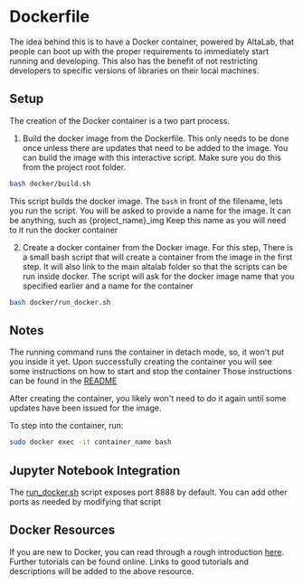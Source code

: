 # Dockerfile

The idea behind this is to have a Docker container, powered by AltaLab, that people can boot up with the proper
requirements to immediately start running and developing.
This also has the benefit of not restricting developers to specific versions of libraries on their local machines.

## Setup

The creation of the Docker container is a two part process.
1) Build the docker image from the Dockerfile. This only needs to be done once unless there are updates that need to be
 added to the image. You can build the image with this interactive script.
Make sure you do this from the project root folder.
```bash
bash docker/build.sh
```
This script builds the docker image.
The `bash` in front of the filename, lets you run the script.
You will be asked to provide a name for the image. It can be anything, such as {project_name}_img
Keep this name as you will need to it run the docker container

2) Create a docker container from the Docker image. For this step, There is a small bash
script that will create a container from the image in the first step.
It will also link to the main altalab folder so that the scripts can be run inside docker.
The script will ask for the docker image name that you specified earlier and a name for the container
```bash
bash docker/run_docker.sh
```

## Notes
The running command runs the container in detach mode, so, it won't put you inside it yet.
Upon successfully creating the container you will see some instructions on how to start and stop the container
Those instructions can be found in the [README](../README.md#Usage)

After creating the container, you likely won't need to do it again until some updates have been issued for the image.

To step into the container, run:
```bash
sudo docker exec -it container_name bash
```

## Jupyter Notebook Integration
The [run_docker.sh](../docker/run_docker.sh) script exposes port 8888 by default. You can add other ports as needed
by modifying that script

## Docker Resources
If you are new to Docker, you can read through a rough introduction
[here](https://github.com/altaml/home/blob/master/docker.md).
Further tutorials can be found online.
Links to good tutorials and descriptions will be added to the above resource.
